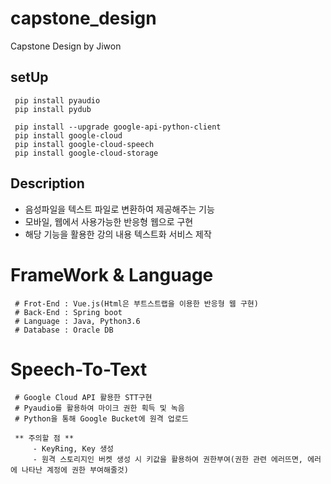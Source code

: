 # capstone_design
Capstone Design by Jiwon

 ## setUp
 ```
  pip install pyaudio
  pip install pydub
  
  pip install --upgrade google-api-python-client
  pip install google-cloud
  pip install google-cloud-speech
  pip install google-cloud-storage
 ```

## Description
 - 음성파일을 텍스트 파일로 변환하여 제공해주는 기능
 - 모바일, 웹에서 사용가능한 반응형 웹으로 구현
 - 해당 기능을 활용한 강의 내용 텍스트화 서비스 제작

# FrameWork & Language
 ```
  # Frot-End : Vue.js(Html은 부트스트랩을 이용한 반응형 웹 구현)
  # Back-End : Spring boot
  # Language : Java, Python3.6
  # Database : Oracle DB
 ```
 
# Speech-To-Text
 ```  
  # Google Cloud API 활용한 STT구현
  # Pyaudio를 활용하여 마이크 권한 획득 및 녹음
  # Python을 통해 Google Bucket에 원격 업로드
  
  ** 주의할 점 **
      - KeyRing, Key 생성
      - 원격 스토리지인 버켓 생성 시 키값을 활용하여 권한부여(권한 관련 에러뜨면, 에러에 나타난 계정에 권한 부여해줄것)
 ```
